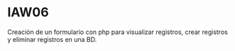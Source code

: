 # IAW06
Creación de un formulario con php para visualizar registros, crear registros y eliminar registros en una BD.
